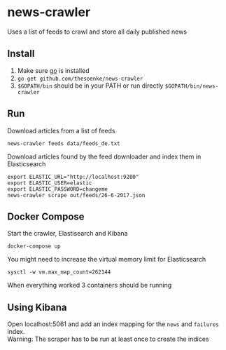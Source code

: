 # news-crawler

Uses a list of feeds to crawl and store all daily published news

## Install
1. Make sure [go](https://golang.org) is installed
2. `go get github.com/thesoenke/news-crawler`
3. `$GOPATH/bin` should be in your PATH or run directly `$GOPATH/bin/news-crawler`


## Run
Download articles from a list of feeds

    news-crawler feeds data/feeds_de.txt


Download articles found by the feed downloader and index them in Elasticsearch

    export ELASTIC_URL="http://localhost:9200"
    export ELASTIC_USER=elastic
    export ELASTIC_PASSWORD=changeme
    news-crawler scrape out/feeds/26-6-2017.json


## Docker Compose
Start the crawler, Elastisearch and Kibana

    docker-compose up

You might need to increase the virtual memory limit for Elasticsearch

    sysctl -w vm.max_map_count=262144

When everything worked 3 containers should be running

## Using Kibana
Open localhost:5061 and add an index mapping for the `news` and `failures` index. \
Warning: The scraper has to be run at least once to create the indices
